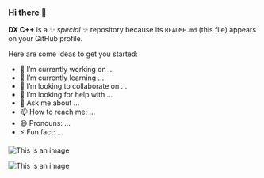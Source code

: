 ### Hi there 👋

**DX C++** is a ✨ _special_ ✨ repository because its `README.md` (this file) appears on your GitHub profile.

Here are some ideas to get you started:

- 🔭 I’m currently working on ...
- 🌱 I’m currently learning ...
- 👯 I’m looking to collaborate on ...
- 🤔 I’m looking for help with ...
- 💬 Ask me about ...
- 📫 How to reach me: ...
- 😄 Pronouns: ...
- ⚡ Fun fact: ...

![This is an image](https://github-readme-streak-stats.herokuapp.com/?user=dxcpp)

![This is an image](https://github-profile-summary-cards.vercel.app/api/cards/profile-details?username=dxcpp&theme=vue)
